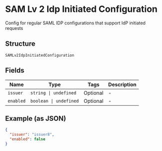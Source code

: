 
# SAM Lv 2 Idp Initiated Configuration

Config for regular SAML IDP configurations that support IdP initiated requests

## Structure

`SAMLv2IdpInitiatedConfiguration`

## Fields

| Name | Type | Tags | Description |
|  --- | --- | --- | --- |
| `issuer` | `string \| undefined` | Optional | - |
| `enabled` | `boolean \| undefined` | Optional | - |

## Example (as JSON)

```json
{
  "issuer": "issuer8",
  "enabled": false
}
```

